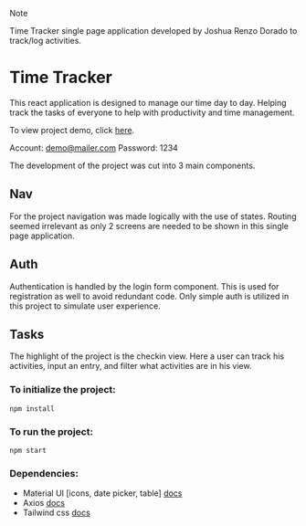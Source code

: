 > [!NOTE] 
> Time Tracker single page application developed by Joshua Renzo Dorado to track/log activities. 

# Time Tracker

This react application is designed to manage our time day to day. Helping track the tasks of everyone to help with productivity and time management.  

To view project demo, click [here](https://time-tracker-wev9.onrender.com/).

Account: demo@mailer.com Password: 1234

The development of the project was cut into 3 main components.

## Nav

For the project navigation was made logically with the use of states. Routing seemed irrelevant as only 2 screens are needed to be shown in this single page application.

## Auth

Authentication is handled by the login form component. This is used for registration as well to avoid redundant code. Only simple auth is utilized in this project to simulate user experience.


## Tasks
The highlight of the project is the checkin view. Here a user can track his activities, input an entry, and filter what activities are in his view.

### To initialize the project:

```
npm install
```

### To run the project:

```
npm start
```

### Dependencies:
* Material UI [icons, date picker, table] [docs](https://mui.com/material-ui/getting-started/)
* Axios [docs](https://axios-http.com/docs/intro)
* Tailwind css [docs](https://tailwindcss.com/)
